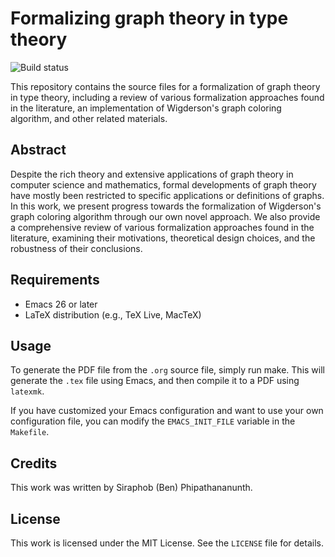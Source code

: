# Formalizing graph theory in type theory
![Build status](https://github.com/siraben/senior-thesis/actions/workflows/build.yml/badge.svg)

This repository contains the source files for a formalization of graph
theory in type theory, including a review of various formalization
approaches found in the literature, an implementation of Wigderson's
graph coloring algorithm, and other related materials.

## Abstract
Despite the rich theory and extensive applications of graph theory in
computer science and mathematics, formal developments of graph theory
have mostly been restricted to specific applications or definitions of
graphs. In this work, we present progress towards the formalization of
Wigderson's graph coloring algorithm through our own novel
approach. We also provide a comprehensive review of various
formalization approaches found in the literature, examining their
motivations, theoretical design choices, and the robustness of their
conclusions.

## Requirements
- Emacs 26 or later
- LaTeX distribution (e.g., TeX Live, MacTeX)

## Usage
To generate the PDF file from the `.org` source file, simply run
make. This will generate the `.tex` file using Emacs, and then compile
it to a PDF using `latexmk`.

If you have customized your Emacs configuration and want to use your
own configuration file, you can modify the `EMACS_INIT_FILE` variable
in the `Makefile`.

## Credits
This work was written by Siraphob (Ben) Phipathananunth.

## License
This work is licensed under the MIT License. See the `LICENSE` file
for details.
